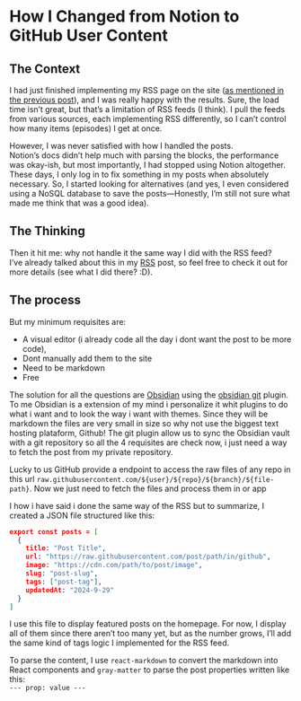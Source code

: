# How I Changed from Notion to GitHub User Content

## The Context

I had just finished implementing my RSS page on the site ([as mentioned in the previous post](https://dailycodes.dev/posts/how-i-implemented-a-rss-feed)), and I was really happy with the results. Sure, the load time isn’t great, but that’s a limitation of RSS feeds (I think). I pull the feeds from various sources, each implementing RSS differently, so I can’t control how many items (episodes) I get at once.

However, I was never satisfied with how I handled the posts.  
Notion’s docs didn’t help much with parsing the blocks, the performance was okay-ish, but most importantly, I had stopped using Notion altogether. These days, I only log in to fix something in my posts when absolutely necessary. So, I started looking for alternatives (and yes, I even considered using a NoSQL database to save the posts—Honestly, I’m still not sure what made me think that was a good idea).

## The Thinking

Then it hit me: why not handle it the same way I did with the RSS feed?  
I’ve already talked about this in my [RSS](https://dailycodes.dev/posts/how-i-implemented-a-rss-feed) post, so feel free to check it out for more details (see what I did there? :D).
## The process

But my minimum requisites are:
 - A visual editor (i already code all the day i dont want the post to be more code), 
 - Dont  manually add them to the site
 - Need to be markdown
 - Free

The solution for all the questions are [Obsidian](https://obsidian.md/) using the [obsidian git](https://github.com/Vinzent03/obsidian-git) plugin.
To me Obsidian is a extension of my mind i personalize it whit plugins to do what i want and to look the way i want with themes. 
Since they will be markdown the files are very small in size so why not use the biggest text hosting plataform, Github! 
The git plugin allow us to sync the Obsidian vault with a git repository so all the 4 requisites are check now, i just need a way to fetch the post from my private repository.

Lucky  to us GitHub provide a endpoint to access the raw files of any repo in this url `raw.githubusercontent.com/${user}/${repo}/${branch}/${file-path}`. Now we just need to fetch the files and process them in or app

I how i have said i done the same way of the RSS but to summarize, I created a JSON file structured like this:

```json
export const posts = [  
  {  
    title: "Post Title",  
    url: "https://raw.githubusercontent.com/post/path/in/github",  
    image: "https://cdn.com/path/to/post/image",  
    slug: "post-slug",  
    tags: ["post-tag"],  
    updatedAt: "2024-9-29"  
  }  
]  
```

I use this file to display featured posts on the homepage. For now, I display all of them since there aren’t too many yet, but as the number grows, I’ll add the same kind of tags logic I implemented for the RSS feed.

To parse the content, I use `react-markdown` to convert the markdown into React components and `gray-matter` to parse the post properties written like this:  
`--- prop: value ---`
